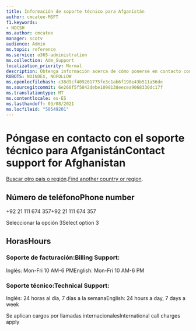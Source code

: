 ```yaml
---
title: Información de soporte técnico para Afganistán
author: cmcatee-MSFT
f1.keywords:
- NOCSH
ms.author: cmcatee
manager: scotv
audience: Admin
ms.topic: reference
ms.service: o365-administration
ms.collection: Adm_Support
localization_priority: Normal
description: Obtenga información acerca de cómo ponerse en contacto con el soporte técnico de su país o región.
ROBOTS: NOINDEX, NOFOLLOW
ms.openlocfilehash: c38d9cf409261775fe3c1ab6f198e43b511a56de
ms.sourcegitcommit: 6e260f5f5842debe1098138eecea9068330dc17f
ms.translationtype: MT
ms.contentlocale: es-ES
ms.lasthandoff: 03/08/2021
ms.locfileid: "50549201"
---
```

# <a name="contact-support-for-afghanistan"></a><span data-ttu-id="35338-103">Póngase en contacto con el soporte técnico para Afganistán</span><span class="sxs-lookup"><span data-stu-id="35338-103">Contact support for Afghanistan</span></span>

<span data-ttu-id="35338-104">[Buscar otro país o región](../contact-support-for-business-products.md).</span><span class="sxs-lookup"><span data-stu-id="35338-104">[Find another country or region](../contact-support-for-business-products.md).</span></span>

## <a name="phone-number"></a><span data-ttu-id="35338-105">Número de teléfono</span><span class="sxs-lookup"><span data-stu-id="35338-105">Phone number</span></span>
<span data-ttu-id="35338-106">+92 21 111 674 357</span><span class="sxs-lookup"><span data-stu-id="35338-106">+92 21 111 674 357</span></span>

<span data-ttu-id="35338-107">Seleccionar la opción 3</span><span class="sxs-lookup"><span data-stu-id="35338-107">Select option 3</span></span>

## <a name="hours"></a><span data-ttu-id="35338-108">Horas</span><span class="sxs-lookup"><span data-stu-id="35338-108">Hours</span></span>
### <a name="billing-support"></a><span data-ttu-id="35338-109">Soporte de facturación:</span><span class="sxs-lookup"><span data-stu-id="35338-109">Billing Support:</span></span>

<span data-ttu-id="35338-110">Inglés: Mon-Fri 10 AM-6 PM</span><span class="sxs-lookup"><span data-stu-id="35338-110">English: Mon-Fri 10 AM-6 PM</span></span>

### <a name="technical-support"></a><span data-ttu-id="35338-111">Soporte técnico:</span><span class="sxs-lookup"><span data-stu-id="35338-111">Technical Support:</span></span>

<span data-ttu-id="35338-112">Inglés: 24 horas al día, 7 días a la semana</span><span class="sxs-lookup"><span data-stu-id="35338-112">English: 24 hours a day, 7 days a week</span></span>

<span data-ttu-id="35338-113">Se aplican cargos por llamadas internacionales</span><span class="sxs-lookup"><span data-stu-id="35338-113">International call charges apply</span></span>
